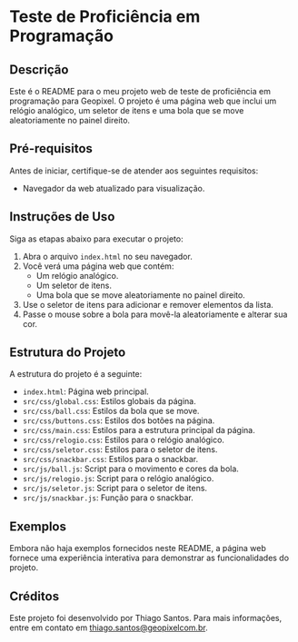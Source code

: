 # Teste de Proficiência em Programação

## Descrição

Este é o README para o meu projeto web de teste de proficiência em programação para Geopixel. O projeto é uma página web que inclui um relógio analógico, um seletor de itens e uma bola que se move aleatoriamente no painel direito.

## Pré-requisitos

Antes de iniciar, certifique-se de atender aos seguintes requisitos:

- Navegador da web atualizado para visualização.

## Instruções de Uso

Siga as etapas abaixo para executar o projeto:

1. Abra o arquivo `index.html` no seu navegador.
2. Você verá uma página web que contém:
    - Um relógio analógico.
    - Um seletor de itens.
    - Uma bola que se move aleatoriamente no painel direito.
3. Use o seletor de itens para adicionar e remover elementos da lista.
4. Passe o mouse sobre a bola para movê-la aleatoriamente e alterar sua cor.

## Estrutura do Projeto

A estrutura do projeto é a seguinte:

- `index.html`: Página web principal.
- `src/css/global.css`: Estilos globais da página.
- `src/css/ball.css`: Estilos da bola que se move.
- `src/css/buttons.css`: Estilos dos botões na página.
- `src/css/main.css`: Estilos para a estrutura principal da página.
- `src/css/relogio.css`: Estilos para o relógio analógico.
- `src/css/seletor.css`: Estilos para o seletor de itens.
- `src/css/snackbar.css`: Estilos para o snackbar.
- `src/js/ball.js`: Script para o movimento e cores da bola.
- `src/js/relogio.js`: Script para o relógio analógico.
- `src/js/seletor.js`: Script para o seletor de itens.
- `src/js/snackbar.js`: Função para o snackbar.

## Exemplos

Embora não haja exemplos fornecidos neste README, a página web fornece uma experiência interativa para demonstrar as funcionalidades do projeto.

## Créditos

Este projeto foi desenvolvido por Thiago Santos. Para mais informações, entre em contato em thiago.santos@geopixelcom.br.
